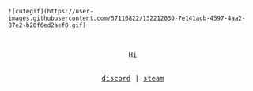 <!--
**keremenci/keremenci** is a ✨ _special_ ✨ repository because its `README.md` (this file) appears on your GitHub profile.

Here are some ideas to get you started:

- 🔭 I’m currently working on ...
- 🌱 I’m currently learning ...
- 👯 I’m looking to collaborate on ...
- 🤔 I’m looking for help with ...
- 💬 Ask me about ...
- 📫 How to reach me: ...
- 😄 Pronouns: ...
- ⚡ Fun fact: ...
-->


<p align="center">
	<!--<img width="40" src="https://user-images.githubusercontent.com/57116822/132211943-331f17f0-3081-473c-a6c4-71b8e21056d1.png">-->

	![cutegif](https://user-images.githubusercontent.com/57116822/132212030-7e141acb-4597-4aa2-87e2-b20f6ed2aef0.gif)
</p>


 </br>
<p align="center">
<samp>
Hi
</samp>
</br></br>
</p>
<samp>
<p align="center">
<a href="https://discord.com/users/198546324419903499">discord</a> | <a href="https://steamcommunity.com/id/Keremenci">steam</a>
</p>
